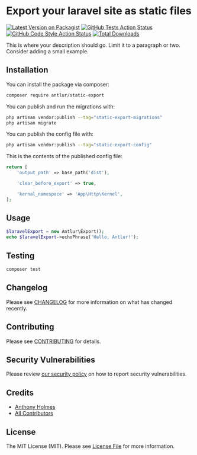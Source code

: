 # Export your laravel site as static files

[![Latest Version on Packagist](https://img.shields.io/packagist/v/antlur/static-export.svg?style=flat-square)](https://packagist.org/packages/antlur/static-export)
[![GitHub Tests Action Status](https://img.shields.io/github/actions/workflow/status/antlur/static-export/run-tests.yml?branch=main&label=tests&style=flat-square)](https://github.com/antlur/static-export/actions?query=workflow%3Arun-tests+branch%3Amain)
[![GitHub Code Style Action Status](https://img.shields.io/github/actions/workflow/status/antlur/static-export/fix-php-code-style-issues.yml?branch=main&label=code%20style&style=flat-square)](https://github.com/antlur/static-export/actions?query=workflow%3A"Fix+PHP+code+style+issues"+branch%3Amain)
[![Total Downloads](https://img.shields.io/packagist/dt/antlur/static-export.svg?style=flat-square)](https://packagist.org/packages/antlur/static-export)

This is where your description should go. Limit it to a paragraph or two. Consider adding a small example.

## Installation

You can install the package via composer:

```bash
composer require antlur/static-export
```

You can publish and run the migrations with:

```bash
php artisan vendor:publish --tag="static-export-migrations"
php artisan migrate
```

You can publish the config file with:

```bash
php artisan vendor:publish --tag="static-export-config"
```

This is the contents of the published config file:

```php
return [
    'output_path' => base_path('dist'),

    'clear_before_export' => true,

    'kernal_namespace' => 'App\Http\Kernel',
];
```

## Usage

```php
$laravelExport = new Antlur\Export();
echo $laravelExport->echoPhrase('Hello, Antlur!');
```

## Testing

```bash
composer test
```

## Changelog

Please see [CHANGELOG](CHANGELOG.md) for more information on what has changed recently.

## Contributing

Please see [CONTRIBUTING](CONTRIBUTING.md) for details.

## Security Vulnerabilities

Please review [our security policy](../../security/policy) on how to report security vulnerabilities.

## Credits

-   [Anthony Holmes](https://github.com/anthonyholmes)
-   [All Contributors](../../contributors)

## License

The MIT License (MIT). Please see [License File](LICENSE.md) for more information.
